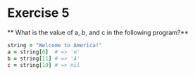# Exercise 5
** What is the value of a, b, and c in the following program?**

```ruby
string = "Welcome to America!"
a = string[6]  # => 'e'
b = string[11] # => 'A'
c = string[19] # => nil
```
